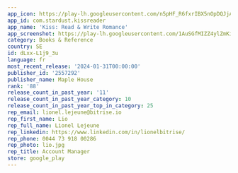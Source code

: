 ```yaml
---
app_icon: https://play-lh.googleusercontent.com/n5pHF_R6fxrIBX5nOpDQJjAlgYv_yqEPgr3qmGmREK_ZdpcWKcuinEJCBpEE4LENhw
app_id: com.stardust.kissreader
app_name: 'Kiss: Read & Write Romance'
app_screenshot: https://play-lh.googleusercontent.com/1AuSGfMIZZ4ylZmKivDJ9nXEyvnJ0T90rGgKTwHI8q4rtxa6S_iQI1VNkjHpklQNrQ
category: Books & Reference
country: SE
id: dLxx-L1j9_3u
language: fr
most_recent_release: '2024-01-31T00:00:00'
publisher_id: '2557292'
publisher_name: Maple House
rank: '88'
release_count_in_past_year: '11'
release_count_in_past_year_category: 10
release_count_in_past_year_top_in_category: 25
rep_email: lionel.lejeune@bitrise.io
rep_first_name: Lio
rep_full_name: Lionel Lejeune
rep_linkedin: https://www.linkedin.com/in/lionelbitrise/
rep_phone: 0044 73 918 00286
rep_photo: lio.jpg
rep_title: Account Manager
store: google_play
---
```

